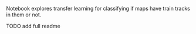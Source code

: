 Notebook explores transfer learning for classifying if maps have train tracks in them or not. 

TODO add full readme
